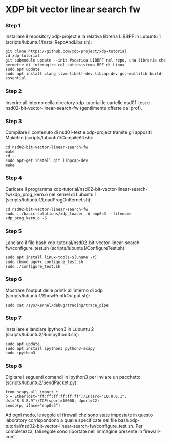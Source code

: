 # XDP bit vector linear search fw

### Step 1
Installare il repository xdp-project e la relativa libreria LIBBPF in Lubuntu 1 (scripts/lubuntu1/InstallRepoAndLibs.sh):

    git clone https://github.com/xdp-project/xdp-tutorial
    cd xdp-tutorial
    git submodule update --init	#scarica LIBBPF nel repo, una libreria che permette di interagire col sottosistema BPF di Linux
    sudo apt update
    sudo apt install clang llvm libelf-dev libcap-dev gcc-multilib build-essential

### Step 2
Inserire all'interno della directory xdp-tutorial le cartelle nsd01-test e nsd02-bit-vector-linear-search-fw (gentilmente offerte dal prof).

### Step 3
Compilare il contenuto di nsd01-test e xdp-project tramite gli appositi Makefile (scripts/lubuntu1/CompileAll.sh):

    cd nsd02-bit-vector-linear-search-fw
    make
    cd ..
    sudo apt-get install git libpcap-dev
    make

### Step 4
Caricare il programma xdp-tutorial/nsd02-bit-vector-linear-search-fw/xdp_prog_kern.o nel kernel di Lubuntu 1 (scripts/lubuntu1/LoadProgOnKernel.sh):

    cd nsd02-bit-vector-linear-search-fw
    sudo ../basic-solutions/xdp_loader -d enp0s3 --filename xdp_prog_kern.o -S

### Step 5
Lanciare il file bash xdp-tutorial/nsd02-bit-vector-linear-search-fw/configure_test.sh (scripts/lubuntu1/ConfigureTest.sh):

    sudo apt install linux-tools-$(uname -r)
    sudo chmod ugo+x configure_test.sh
    sudo ./configure_test.sh

### Step 6
Mostrare l'output delle printk all'interno di xdp (scripts/lubuntu1/ShowPrintkOutput.sh):

    sudo cat /sys/kernel/debug/tracing/trace_pipe

### Step 7
Installare e lanciare Ipython3 in Lubuntu 2 (scripts/lubuntu2/RunIpython3.sh):

    sudo apt update
    sudo apt install ipython3 python3-scapy
    sudo ipython3

### Step 8
Digitare i seguenti comandi in Ipython3 per inviare un pacchetto (scripts/lubuntu2/SendPacket.py):

    from scapy.all import *
    p = Ether(dst="ff:ff:ff:ff:ff:ff")/IP(src="10.0.0.1", dst="8.8.8.9")/TCP(sport=10000, dport=22)
    sendp(p, iface="enp0s3")

Ad ogni modo, le regole di firewall che sono state impostate in questo laboratory corrispondono a quelle specificate nel file bash xdp-tutorial/nsd02-bit-vector-linear-search-fw/configure_test.sh. Per completezza, tali regole sono riportate nell'immagine presente in firewall-conf.
